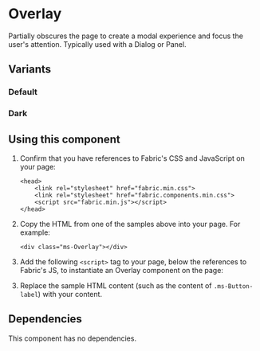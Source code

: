 # Overlay
Partially obscures the page to create a modal experience and focus the user's attention. Typically used with a Dialog or Panel.

## Variants

### Default
<!----
{{> OverlayExample }}
---->
<!---i
![Overlay example](https://raw.githubusercontent.com/OfficeDev/office-ui-fabric-js/master/ghdocs/component_images/Overlay-default.png)
i--->

### Dark
<!----
{{> OverlayDarkExample }}
---->
<!---i
![Overlay example](https://raw.githubusercontent.com/OfficeDev/office-ui-fabric-js/master/ghdocs/component_images/Overlay-dark.png)
i--->

## Using this component
1. Confirm that you have references to Fabric's CSS and JavaScript on your page:
    ```
    <head>
        <link rel="stylesheet" href="fabric.min.css">
        <link rel="stylesheet" href="fabric.components.min.css">
        <script src="fabric.min.js"></script>
    </head>
    ```
2. Copy the HTML from one of the samples above into your page. For example:
    ```
    <div class="ms-Overlay"></div>
    ```
3. Add the following `<script>` tag to your page, below the references to Fabric's JS, to instantiate an Overlay component on the page:
<!---
<pre>
    <code>
{{renderPartialPre "Overlay" "OverlayExampleJS" "" false}}
    </code>
</pre>
--->
3. Replace the sample HTML content (such as the content of `.ms-Button-label`) with your content.

## Dependencies
This component has no dependencies.
